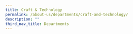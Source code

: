 ```yaml
---
title: Craft & Technology
permalink: /about-us/departments/craft-and-technology/
description: ""
third_nav_title: Departments
---
```

